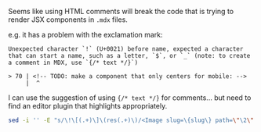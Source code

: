 Seems like using HTML comments will break the code that is trying to render JSX components in `.mdx` files.

e.g. it has a problem with the exclamation mark:

```
Unexpected character `!` (U+0021) before name, expected a character that can start a name, such as a letter, `$`, or `_` (note: to create a comment in MDX, use `{/* text */}`)

> 70 | <!-- TODO: make a component that only centers for mobile: -->
     |  ^
```

I can use the suggestion of using `{/* text */}` for comments... but need to find an editor plugin that highlights appropriately.

```bash
sed -i '' -E "s/\!\[(.+)\]\(res(.+)\)/<Image slug=\{slug\} path=\"\2\" alt=\"\1\" \/>/g" /Users/justincalleja/web-presence/next-js-based/src/mdx/posts/2021/godot-card-flipping/index.mdx
```
